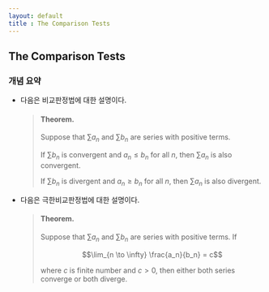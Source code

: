 ```yaml
---
layout: default
title : The Comparison Tests
---
```


## The Comparison Tests

### 개념 요약

- 다음은 비교판정법에 대한 설명이다.

    > #### Theorem.
    >
    > Suppose that $\sum a_n$ and $\sum b_n$ are series with positive terms.
    >
    > If $\sum b_n$ is convergent and $a_n \le b_n$ for all $n$, then $\sum a_n$ is also convergent.
    >
    > If $\sum b_n$ is divergent and $a_n \ge b_n$ for all $n$, then $\sum a_n$ is also divergent.

- 다음은 극한비교판정법에 대한 설명이다.

    > #### Theorem.
    >
    > Suppose that $\sum a_n$ and $\sum b_n$ are series with positive terms. If
    >
    > $$\lim_{n \to \infty} \frac{a_n}{b_n} = c$$
    >
    > where $c$ is finite number and $c \gt 0$, then either both series converge or both diverge.